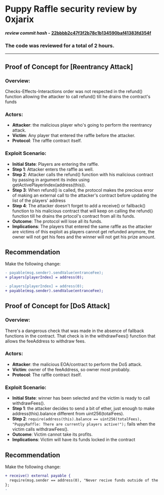 # Puppy Raffle security review by 0xjarix

*********************review commit hash -********************* **[22bbbb2c47f3f2b78c1b134590baf41383fd354f](https://github.com/Cyfrin/2023-10-Puppy-Raffle)**

### The code was reviewed for a total of 2 hours.
---


## Proof of Concept for [Reentrancy Attack]

### Overview:
Checks-Effects-Interactions order was not respected in the refund() function allowing the attacker to call refund() till he drains the contract's funds

### Actors:
- **Attacker**: the malicious player who's going to perform the reentrancy attack.
- **Victim**: Any player that entered the raffle before the attacker.
- **Protocol**: The raffle contract itself.

### Exploit Scenario:
- **Initial State**: Players are entering the raffle.
- **Step 1**: Attacker enters the raffle as well.
- **Step 2**: Attacker calls the refund() function with his malicious contract by passing in argument its index using getActivePlayerIndex(address(this)).
- **Step 3**: When refund() is called, the protocol makes the precious error of making an external call to the attacker's contract before updating the list of the players' address
- **Step 4**: The attacker doesn't forget to add a receive() or fallback() function to his malicious contract that will keep on calling the refund() function till he drains the prtocol's contract from all its funds.
- **Outcome**: The protocol will lose all its funds.
- **Implications**: The players that entered the same raffle as the attacker are victims of this exploit as players cannot get refunded anymore, the owner will not get his fees and the winner will not get his prize amount.

## Recommendation

Make the following change:

```diff
- payable(msg.sender).sendValue(entranceFee);
+ players[playerIndex] = address(0);

- players[playerIndex] = address(0);
+ payable(msg.sender).sendValue(entranceFee);

```
## Proof of Concept for [DoS Attack]

### Overview:
There's a dangerous check that was made in the absence of fallback functions in the contract. That check is in the withdrawFees() function that allows the feeAddress to withdraw fees.

### Actors:
- **Attacker**: the malicious EOA/contract to perform the DoS attack.
- **Victim**: owner of the feeAddress, so owner most probably.
- **Protocol**: The raffle contract itself.

### Exploit Scenario:
- **Initial State**: winner has been selected and the victim is ready to call withdrawFees().
- **Step 1**: the attacker decides to send a bit of ether, just enough to make address(this).balance different from uint256(totalFees).
- **Step 2**: ```require(address(this).balance == uint256(totalFees), "PuppyRaffle: There are currently players active!");``` fails when the victim calls withdrawFees().
- **Outcome**: Victim cannot take its profits.
- **Implications**: Victim will have its funds locked in the contract

## Recommendation

Make the following change:

```diff
+ receive() external payable {
  require(msg.sender == address(0), "Never recive funds outside of the enterRaffle() function"
};
-

```
